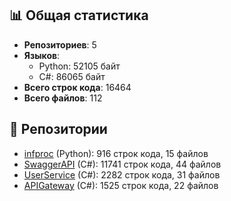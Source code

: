 
## 📊 Общая статистика
- **Репозиториев**: 5
- **Языков**:
  - Python: 52105 байт
  - C#: 86065 байт
- **Всего строк кода**: 16464
- **Всего файлов**: 112

## 📂 Репозитории
- [infproc](https://github.com/Nata-Practices/infproc) (Python): 916 строк кода, 15 файлов
- [SwaggerAPI](https://github.com/Nata-Practices/SwaggerAPI) (C#): 11741 строк кода, 44 файлов
- [UserService](https://github.com/Nata-Practices/UserService) (C#): 2282 строк кода, 31 файлов
- [APIGateway](https://github.com/Nata-Practices/APIGateway) (C#): 1525 строк кода, 22 файлов
